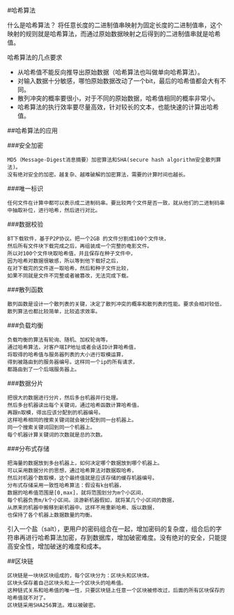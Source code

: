 #哈希算法

什么是哈希算法？
	将任意长度的二进制值串映射为固定长度的二进制值串，这个映射的规则就是哈希算法，而通过原始数据映射之后得到的二进制值串就是哈希值。

哈希算法的几点要求
- 从哈希值不能反向推导出原始数据（哈希算法也叫做单向哈希算法）。
- 对输入数据十分敏感，哪怕原始数据改动了一个bit，最后的哈希值都会大有不同。
- 散列冲突的概率要很小，对于不同的原始数据，哈希值相同的概率非常小。
- 哈希算法的执行效率要尽量高效，针对较长的文本，也能快速的计算出哈希值。

##哈希算法的应用

###安全加密

	MD5（Message-Digest消息摘要）加密算法和SHA(secure hash algorithm安全散列算法)。
	没有绝对安全的加密。越复杂、越难破解的加密算法，需要的计算时间也越长。

###唯一标识

	任何文件在计算中都可以表示成二进制码串。要比较两个文件是否一致，就从他们的二进制码串中抽取补位，进行哈希，然后进行对比。

###数据校验

	BT下载软件，基于P2P协议。把一个2GB 的文件分割成100个文件块，
	然后所有文件块下载完成之后，再组装成一个完整的电影文件。
	所以对100个文件块取哈希值，并且保存在种子文件中，
	因为哈希对数据很敏感，所以等到他下载好之后，
	在对下载完的文件逐一取哈希，然后和种子文件比较，
	如果不同就是文件不完整或者被篡改，无法完成下载。

###散列函数

	散列函数是设计一个散列表的关键，决定了散列冲突的概率和散列表的性能。要求会相对较低，散列算法也都比较简单，比较追求效率。

###负载均衡

	负载均衡的算法有轮询、随机、加权轮询等。
	通过哈希算法，对客户端IP地址或者会话ID计算哈希值，
	将取得的哈希值与服务器列表的大小进行取模运算，
	得到被路由到的服务器编号。这样同一个ip的所有请求，
	都路由到了一个后端服务器上。

###数据分片

	把很大的数据进行分片，然后多台机器并行处理。
	然后多台机器读出每个关键词，通过哈希函数计算哈希值，
	再跟n取模，得出应该分配到的机器编号。
	这样哈希相同的搜索关键词就会被分配到同一台机器上。
	同一个搜索关键词回到同一个机器上。
	每个机器计算关键词的次数就是总的次数。

###分布式存储

	把海量的数据放到多台机器上，如何决定哪个数据放到哪个机器上。
	可以采用数据分片的思想，通过哈希算法对数据取哈希，
	然后对机器个数取模，这个最终值就是应该存储的缓存机器编号。
	分布式存储采用一致性哈希算法：假设有k台机器，
	数据的哈希值范围是[0,max]，就将范围划分为m个小区间，
	每个机器负责m/k个小区间。淡游新机器假如，就将某几个小区间的数据，
	从原来的机器中搬移到新机器中。这样不用重新哈希、版以数据，
	也保持了各个机器上数据数量的均衡。



引入一个盐（salt），更用户的密码组合在一起，增加密码的复杂度，组合后的字符串再进行哈希算法加密，存到数据库，增加破密难度。没有绝对的安全，只能提高安全性，增加破迷的难度和成本。

##区块链

	区块链是一块块区块组成的，每个区块分为：区块头和区块体。
	区块头保存着自己区块头和上一个区块头的哈希值。
	这种链式关系和哈希值的唯一性，只要区块链上任意一个区块被修改过，后面的所有区块保存的哈希值就不对了。
	区块链采用SHA256算法。难以被破密。






